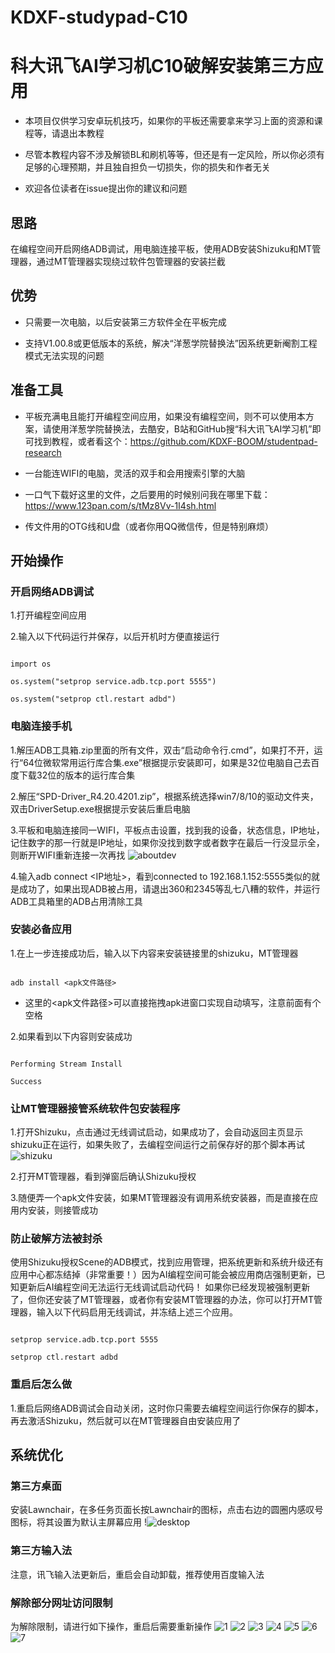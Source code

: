 # KDXF-studypad-C10
# 科大讯飞AI学习机C10破解安装第三方应用

* 本项目仅供学习安卓玩机技巧，如果你的平板还需要拿来学习上面的资源和课程等，请退出本教程

* 尽管本教程内容不涉及解锁BL和刷机等等，但还是有一定风险，所以你必须有足够的心理预期，并且独自担负一切损失，你的损失和作者无关

* 欢迎各位读者在issue提出你的建议和问题

## 思路

在编程空间开启网络ADB调试，用电脑连接平板，使用ADB安装Shizuku和MT管理器，通过MT管理器实现绕过软件包管理器的安装拦截

## 优势

* 只需要一次电脑，以后安装第三方软件全在平板完成

* 支持V1.00.8或更低版本的系统，解决“洋葱学院替换法”因系统更新阉割工程模式无法实现的问题

## 准备工具

* 平板充满电且能打开编程空间应用，如果没有编程空间，则不可以使用本方案，请使用洋葱学院替换法，去酷安，B站和GitHub搜“科大讯飞AI学习机”即可找到教程，或者看这个：https://github.com/KDXF-BOOM/studentpad-research

* 一台能连WIFI的电脑，灵活的双手和会用搜索引擎的大脑

* 一口气下载好这里的文件，之后要用的时候别问我在哪里下载：https://www.123pan.com/s/tMz8Vv-1I4sh.html

* 传文件用的OTG线和U盘（或者你用QQ微信传，但是特别麻烦）

## 开始操作

### 开启网络ADB调试

1.打开编程空间应用

2.输入以下代码运行并保存，以后开机时方便直接运行

```

import os

os.system("setprop service.adb.tcp.port 5555")

os.system("setprop ctl.restart adbd")

```

### 电脑连接手机

1.解压ADB工具箱.zip里面的所有文件，双击“启动命令行.cmd”，如果打不开，运行“64位微软常用运行库合集.exe”根据提示安装即可，如果是32位电脑自己去百度下载32位的版本的运行库合集

2.解压“SPD-Driver_R4.20.4201.zip”，根据系统选择win7/8/10的驱动文件夹，双击DriverSetup.exe根据提示安装后重启电脑

3.平板和电脑连接同一WIFI，平板点击设置，找到我的设备，状态信息，IP地址，记住数字的那一行就是IP地址，如果你没找到数字或者数字在最后一行没显示全，则断开WIFI重新连接一次再找
![aboutdev](/pic/aboutdev.png)

4.输入adb connect <IP地址>，看到connected to 192.168.1.152:5555类似的就是成功了，如果出现ADB被占用，请退出360和2345等乱七八糟的软件，并运行ADB工具箱里的ADB占用清除工具

### 安装必备应用

1.在上一步连接成功后，输入以下内容来安装链接里的shizuku，MT管理器

```

adb install <apk文件路径> 

```

* 这里的<apk文件路径>可以直接拖拽apk进窗口实现自动填写，注意前面有个空格

2.如果看到以下内容则安装成功

```

Performing Stream Install

Success

```

### 让MT管理器接管系统软件包安装程序

1.打开Shizuku，点击通过无线调试启动，如果成功了，会自动返回主页显示shizuku正在运行，如果失败了，去编程空间运行之前保存好的那个脚本再试
![shizuku](/pic/shizuku.png)

2.打开MT管理器，看到弹窗后确认Shizuku授权

3.随便弄一个apk文件安装，如果MT管理器没有调用系统安装器，而是直接在应用内安装，则接管成功

### 防止破解方法被封杀

使用Shizuku授权Scene的ADB模式，找到应用管理，把系统更新和系统升级还有应用中心都冻结掉（非常重要！）因为AI编程空间可能会被应用商店强制更新，已知更新后AI编程空间无法运行无线调试启动代码！
如果你已经发现被强制更新了，但你还安装了MT管理器，或者你有安装MT管理器的办法，你可以打开MT管理器，输入以下代码启用无线调试，并冻结上述三个应用。

```

setprop service.adb.tcp.port 5555

setprop ctl.restart adbd

```

### 重启后怎么做

1.重启后网络ADB调试会自动关闭，这时你只需要去编程空间运行你保存的脚本，再去激活Shizuku，然后就可以在MT管理器自由安装应用了

## 系统优化

### 第三方桌面

安装Lawnchair，在多任务页面长按Lawnchair的图标，点击右边的圆圈内感叹号图标，将其设置为默认主屏幕应用
!![desktop](/pic/desktop.png)


### 第三方输入法

注意，讯飞输入法更新后，重启会自动卸载，推荐使用百度输入法

### 解除部分网址访问限制

为解除限制，请进行如下操作，重启后需要重新操作
![1](/net/1.jpg)
![2](/net/2.jpg)
![3](/net/3.jpg)
![4](/net/4.jpg)
![5](/net/5.jpg)
![6](/net/6.jpg)
![7](/net/7.jpg)
